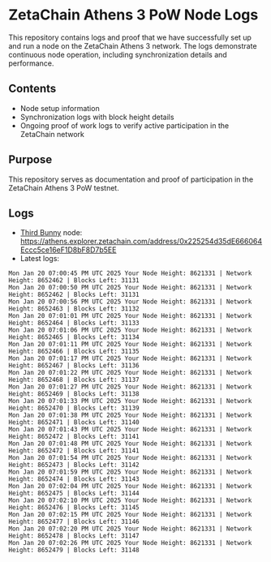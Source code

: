 # ZetaChain Athens 3 PoW Node Logs
This repository contains logs and proof that we have successfully set up and run a node on the ZetaChain Athens 3 network. The logs demonstrate continuous node operation, including synchronization details and performance.

## Contents
- Node setup information
- Synchronization logs with block height details
- Ongoing proof of work logs to verify active participation in the ZetaChain network

## Purpose
This repository serves as documentation and proof of participation in the ZetaChain Athens 3 PoW testnet.

## Logs

- [Third Bunny](https://thirdbunny.xyz/) node: https://athens.explorer.zetachain.com/address/0x225254d35dE666064Eccc5ce16eF1D8bF8D7b5EE
- Latest logs:
```
Mon Jan 20 07:00:45 PM UTC 2025 Your Node Height: 8621331 | Network Height: 8652462 | Blocks Left: 31131
Mon Jan 20 07:00:50 PM UTC 2025 Your Node Height: 8621331 | Network Height: 8652462 | Blocks Left: 31131
Mon Jan 20 07:00:56 PM UTC 2025 Your Node Height: 8621331 | Network Height: 8652463 | Blocks Left: 31132
Mon Jan 20 07:01:01 PM UTC 2025 Your Node Height: 8621331 | Network Height: 8652464 | Blocks Left: 31133
Mon Jan 20 07:01:06 PM UTC 2025 Your Node Height: 8621331 | Network Height: 8652465 | Blocks Left: 31134
Mon Jan 20 07:01:11 PM UTC 2025 Your Node Height: 8621331 | Network Height: 8652466 | Blocks Left: 31135
Mon Jan 20 07:01:17 PM UTC 2025 Your Node Height: 8621331 | Network Height: 8652467 | Blocks Left: 31136
Mon Jan 20 07:01:22 PM UTC 2025 Your Node Height: 8621331 | Network Height: 8652468 | Blocks Left: 31137
Mon Jan 20 07:01:27 PM UTC 2025 Your Node Height: 8621331 | Network Height: 8652469 | Blocks Left: 31138
Mon Jan 20 07:01:33 PM UTC 2025 Your Node Height: 8621331 | Network Height: 8652470 | Blocks Left: 31139
Mon Jan 20 07:01:38 PM UTC 2025 Your Node Height: 8621331 | Network Height: 8652471 | Blocks Left: 31140
Mon Jan 20 07:01:43 PM UTC 2025 Your Node Height: 8621331 | Network Height: 8652472 | Blocks Left: 31141
Mon Jan 20 07:01:48 PM UTC 2025 Your Node Height: 8621331 | Network Height: 8652472 | Blocks Left: 31141
Mon Jan 20 07:01:54 PM UTC 2025 Your Node Height: 8621331 | Network Height: 8652473 | Blocks Left: 31142
Mon Jan 20 07:01:59 PM UTC 2025 Your Node Height: 8621331 | Network Height: 8652474 | Blocks Left: 31143
Mon Jan 20 07:02:04 PM UTC 2025 Your Node Height: 8621331 | Network Height: 8652475 | Blocks Left: 31144
Mon Jan 20 07:02:10 PM UTC 2025 Your Node Height: 8621331 | Network Height: 8652476 | Blocks Left: 31145
Mon Jan 20 07:02:15 PM UTC 2025 Your Node Height: 8621331 | Network Height: 8652477 | Blocks Left: 31146
Mon Jan 20 07:02:20 PM UTC 2025 Your Node Height: 8621331 | Network Height: 8652478 | Blocks Left: 31147
Mon Jan 20 07:02:26 PM UTC 2025 Your Node Height: 8621331 | Network Height: 8652479 | Blocks Left: 31148
```
